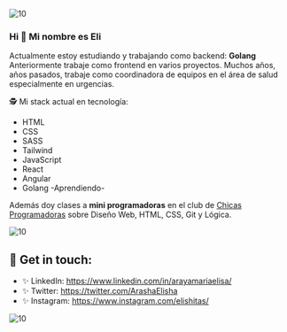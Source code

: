 ![10](https://user-images.githubusercontent.com/55170175/114474409-87dd6800-9bcc-11eb-9ca0-538bd30ae29b.png)

### Hi 👋 Mi nombre es Eli


Actualmente estoy estudiando y trabajando como backend: **Golang**
Anteriormente trabaje como frontend en varios proyectos.
Muchos años, años pasados, trabaje como coordinadora de equipos en el área de salud especialmente en urgencias.

🕵 Mi stack actual en tecnología:
* HTML
* CSS
* SASS
* Tailwind
* JavaScript 
* React
* Angular
* Golang -Aprendiendo-


Además doy clases a **mini programadoras** en el club de [Chicas Programadoras](http://www.chicasprogramadoras.club/) sobre Diseño Web, HTML, CSS, Git y Lógica.
 

![10](https://user-images.githubusercontent.com/55170175/114474409-87dd6800-9bcc-11eb-9ca0-538bd30ae29b.png)


## 🖤 Get in touch: 
* ✨ LinkedIn: https://www.linkedin.com/in/arayamariaelisa/
* ✨ Twitter: https://twitter.com/ArashaElisha
* ✨ Instagram: https://www.instagram.com/elishitas/


![10](https://user-images.githubusercontent.com/55170175/114474409-87dd6800-9bcc-11eb-9ca0-538bd30ae29b.png)

